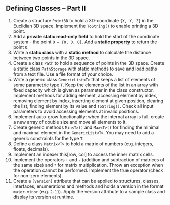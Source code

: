 ## Defining Classes – Part II

1. Create a structure `Point3D` to hold a 3D-coordinate `{X, Y, Z}` in the Euclidian 3D space. Implement the `ToString()` to enable printing a 3D point.
2. Add a **private static read-only field** to hold the start of the coordinate system - the point `O = {0, 0, 0}`. Add a **static property** to return the point `O`.
3. Write a **static class** with a **static method** to calculate the distance between two points in the 3D space.
4. Create a class `Path` to hold a sequence of points in the 3D space. Create a static class `PathStorage` with static methods to save and load paths from a text file. Use a file format of your choice.
5. Write a generic class `GenericList<T>` that keeps a list of elements of some parametric type `T`. Keep the elements of the list in an array with fixed capacity which is given as parameter in the class constructor. Implement methods for adding element, accessing element by index, removing element by index, inserting element at given position, clearing the list, finding element by its value and `ToString()`. Check all input parameters to avoid accessing elements at invalid positions.
6. Implement auto-grow functionality: when the internal array is full, create a new array of double size and move all elements to it.
7. Create generic methods `Min<T>()` and `Max<T>()` for finding the minimal and maximal element in the `GenericList<T>`. You may need to add a generic constraints for the type `T`.
8. Define a class `Matrix<T>` to hold a matrix of numbers (e.g. integers, floats, decimals).
9. Implement an indexer this[row, col] to access the inner matrix cells.
10. Implement the operators `+` and `-` (addition and subtraction of matrices of the same size) and `*` for matrix multiplication. Throw an exception when the operation cannot be performed. Implement the true operator (check for non-zero elements).
11. Create a `[Version]` attribute that can be applied to structures, classes, interfaces, enumerations and methods and holds a version in the format `major.minor` (e.g. `2.11`). Apply the version attribute to a sample class and display its version at runtime.


